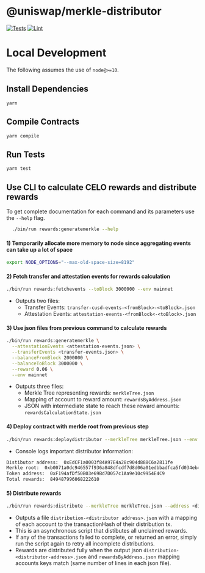 # @uniswap/merkle-distributor

[![Tests](https://github.com/Uniswap/merkle-distributor/workflows/Tests/badge.svg)](https://github.com/Uniswap/merkle-distributor/actions?query=workflow%3ATests)
[![Lint](https://github.com/Uniswap/merkle-distributor/workflows/Lint/badge.svg)](https://github.com/Uniswap/merkle-distributor/actions?query=workflow%3ALint)

# Local Development

The following assumes the use of `node@>=10`.

## Install Dependencies

`yarn`

## Compile Contracts

`yarn compile`

## Run Tests

`yarn test`

## Use CLI to calculate CELO rewards and distribute rewards
To get complete documentation for each command and its parameters use the `--help` flag.
```bash
  ./bin/run rewards:generatemerkle --help
```

#### 1) Temporarily allocate more memory to node since aggregating events can take up a lot of space
  ```bash
  export NODE_OPTIONS="--max-old-space-size=8192"
  ```


#### 2) Fetch transfer and attestation events for rewards calculation
  ```bash
  ./bin/run rewards:fetchevents --toBlock 3000000 --env mainnet
  ```
  - Outputs two files:
    - Transfer Events: `transfer-cusd-events-<fromBlock>-<toBlock>.json`
    - Attestation Events: `attestation-events-<fromBlock<-<toBlock>.json`

#### 3) Use json files from previous command to calculate rewards
  ```bash
  ./bin/run rewards:generatemerkle \
    --attestationEvents <attestation-events.json> \
    --transferEvents <transfer-events.json> \
    --balanceFromBlock 2000000 \
    --balanceToBlock 3000000 \
    --reward 0.06 \
    --env mainnet
   ```
   - Outputs three files:
      - Merkle Tree representing rewards: `merkleTree.json`
      - Mapping of account to reward amount: `rewardsByAddress.json`
      - JSON with intermediate state to reach these reward amounts: `rewardsCalculationState.json`

#### 4) Deploy contract with merkle root from previous step
  ```bash
  ./bin/run rewards:deploydistributor --merkleTree merkleTree.json --env local --from <address>
  ```
  - Console logs important distributor information:
  ```bash
  Distibutor address:  0xEdCF1a0003f84A97E4a28c904d888C6a2811fe
  Merkle root:  0xb0071a0dc946557f936a848dfcdf7d8d06a01edbbadfca5fd034eb48110535af
  Token address:  0xF194afDf50B03e69Bd7D057c1Aa9e10c9954E4C9
  Total rewards:  849487996068222610
  ```
  
#### 5) Distribute rewards
  ```bash
  ./bin/run rewards:distribute --merkleTree merkleTree.json --address <distributor address> --env local --from <address> 
  ```
  - Outputs a file `distribution-<distributor address>.json` with a mapping of each account to the transactionHash of their distribution tx.
  - This is an asynchronous script that distibutes all unclaimed rewards.
  - If any of the transactions failed to complete, or returned an error, simply run the script again to retry all incomplete distributions.
  - Rewards are distributed fully when the output json `distribution-<distributor-address>.json` and `rewardsByAddress.json` mapping accounts keys match (same number of lines in each json file).
